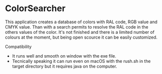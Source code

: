 # ColorSearcher
This application creates a database of colors with RAL code, RGB value and CMYK value. Than with a search permits to resolve the RAL code in the others values of the color.
It's not finished and there is a limited number of colours at the moment, but being open scource it can be easily customized.

Compatibility
- It runs well and smooth on window with the exe file.
- Tecnically speaking it can run even on macOS with the rush.sh in the target directory but it requires java on the computer.
